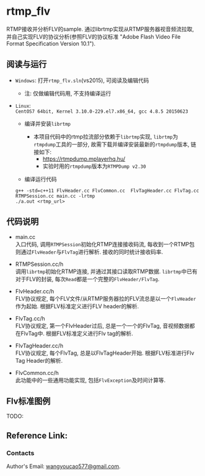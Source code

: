 # rtmp_flv   
RTMP接收并分析FLV的sample. 通过librtmp实现从RTMP服务器视音频流拉取, 并自己实现FLV的协议分析(参照FLV的协议标准 "Adobe Flash Video File Format Specification Version 10.1").     

## 阅读与运行 
- `Windows`: 打开`rtmp_flv.sln`(vs2015), 可阅读及编辑代码   
	- 注: 仅做编辑代码用, 不支持编译运行   

- `Linux`:   
		`CentOS7 64bit, Kernel 3.10.0-229.el7.x86_64, gcc 4.8.5 20150623`   
	- 编译并安装`librtmp`    
		- 本项目代码中的rtmp拉流部分依赖于`librtmp`实现, `librtmp`为`rtmpdump`工具的一部分, 故需下载并编译安装最新的`rtmpdump`版本, 链接如下:    
			- https://rtmpdump.mplayerhq.hu/    
			- 实验时用的`rtmpdump`版本为`RTMPDump v2.30`    
		
	- 编译运行代码    
	```   
	g++ -std=c++11 FlvHeader.cc FlvCommon.cc  FlvTagHeader.cc FlvTag.cc RTMPSession.cc main.cc -lrtmp   
	./a.out <rtmp_url>  
	```   

## 代码说明   
- main.cc  
入口代码, 调用`RTMPSession`初始化RTMP连接接收码流, 每收到一个RTMP包则通过`FlvHeader`与`FlvTag`进行解析. 接收的同时统计接收码率.   

- RTMPSession.cc/h  
调用`librtmp`初始化RTMP连接, 并通过其接口读取RTMP数据. `librtmp`中已有对于FLV的封装, 每次`Read`都是一个完整的`FlvHeader/FlvTag`.   

- FlvHeader.cc/h   
FLV协议规定, 每个FLV文件/从RTMP服务器拉的FLV流总是以一个`FlvHeader`作为起始. 根据FLV标准定义进行FLV header的解析.   

- FlvTag.cc/h   
FLV协议规定, 第一个FlvHeader过后, 总是一个一个的FlvTag, 音视频数据都在FlvTag中. 根据FLV标准定义进行Flv tag的解析.   

- FlvTagHeader.cc/h   
FLV协议规定, 每个FlvTag, 总是以FlvTagHeader开始. 根据FLV标准进行Flv Tag Header的解析.   

- FlvCommon.cc/h       
此功能中的一些通用功能实现, 包括`FlvException`及时间计算等.   

## Flv标准图例   
TODO:   

## Reference Link:  

### Contacts   
Author's Email: wangyoucao577@gmail.com.
